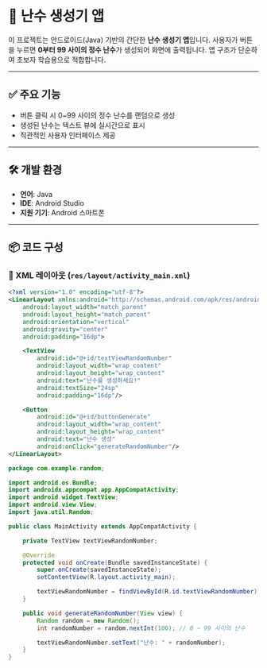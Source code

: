 # 🎲 난수 생성기 앱

이 프로젝트는 안드로이드(Java) 기반의 간단한 **난수 생성기 앱**입니다. 사용자가 버튼을 누르면 **0부터 99 사이의 정수 난수**가 생성되어 화면에 출력됩니다. 앱 구조가 단순하여 초보자 학습용으로 적합합니다.

---

## ✅ 주요 기능

- 버튼 클릭 시 0~99 사이의 정수 난수를 랜덤으로 생성
- 생성된 난수는 텍스트 뷰에 실시간으로 표시
- 직관적인 사용자 인터페이스 제공

---

## 🛠️ 개발 환경

- **언어**: Java  
- **IDE**: Android Studio  
- **지원 기기**: Android 스마트폰

---

## 📦 코드 구성

### 🔹 XML 레이아웃 (`res/layout/activity_main.xml`)
```xml
<?xml version="1.0" encoding="utf-8"?>
<LinearLayout xmlns:android="http://schemas.android.com/apk/res/android"
    android:layout_width="match_parent"
    android:layout_height="match_parent"
    android:orientation="vertical"
    android:gravity="center"
    android:padding="16dp">

    <TextView
        android:id="@+id/textViewRandomNumber"
        android:layout_width="wrap_content"
        android:layout_height="wrap_content"
        android:text="난수를 생성하세요!"
        android:textSize="24sp"
        android:padding="16dp"/>

    <Button
        android:id="@+id/buttonGenerate"
        android:layout_width="wrap_content"
        android:layout_height="wrap_content"
        android:text="난수 생성"
        android:onClick="generateRandomNumber"/>
</LinearLayout>
```
```java
package com.example.random;

import android.os.Bundle;
import androidx.appcompat.app.AppCompatActivity;
import android.widget.TextView;
import android.view.View;
import java.util.Random;

public class MainActivity extends AppCompatActivity {

    private TextView textViewRandomNumber;

    @Override
    protected void onCreate(Bundle savedInstanceState) {
        super.onCreate(savedInstanceState);
        setContentView(R.layout.activity_main);

        textViewRandomNumber = findViewById(R.id.textViewRandomNumber);
    }

    public void generateRandomNumber(View view) {
        Random random = new Random();
        int randomNumber = random.nextInt(100); // 0 ~ 99 사이의 난수

        textViewRandomNumber.setText("난수: " + randomNumber);
    }
}

```
